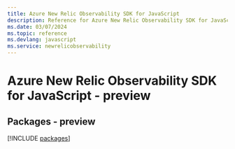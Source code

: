 ```yaml
---
title: Azure New Relic Observability SDK for JavaScript
description: Reference for Azure New Relic Observability SDK for JavaScript
ms.date: 03/07/2024
ms.topic: reference
ms.devlang: javascript
ms.service: newrelicobservability
---
```

# Azure New Relic Observability SDK for JavaScript - preview
## Packages - preview
[!INCLUDE [packages](new-relic-observability-index.md)]